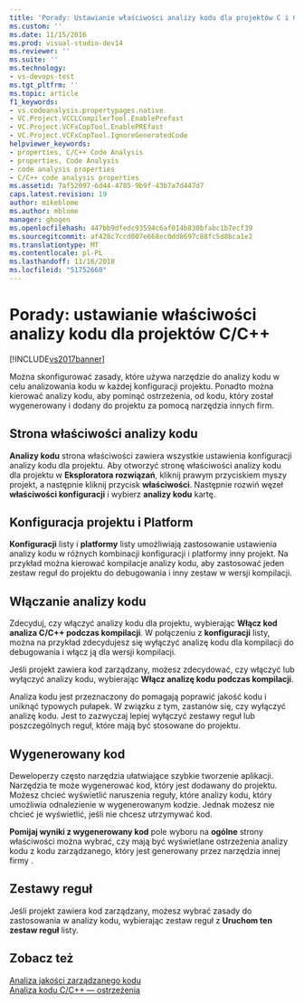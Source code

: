 ```yaml
---
title: 'Porady: Ustawianie właściwości analizy kodu dla projektów C i C++ | Dokumentacja firmy Microsoft'
ms.custom: ''
ms.date: 11/15/2016
ms.prod: visual-studio-dev14
ms.reviewer: ''
ms.suite: ''
ms.technology:
- vs-devops-test
ms.tgt_pltfrm: ''
ms.topic: article
f1_keywords:
- vs.codeanalysis.propertypages.native
- VC.Project.VCCLCompilerTool.EnablePrefast
- VC.Project.VCFxCopTool.EnablePREfast
- VC.Project.VCFxCopTool.IgnoreGeneratedCode
helpviewer_keywords:
- properties, C/C++ Code Analysis
- properties, Code Analysis
- code analysis properties
- C/C++ code analysis properties
ms.assetid: 7af52097-6d44-4785-9b9f-43b7a7d447d7
caps.latest.revision: 19
author: mikeblome
ms.author: mblome
manager: ghogen
ms.openlocfilehash: 447bb9dfedc93594c6af014b830bfabc1b7ecf39
ms.sourcegitcommit: af428c7ccd007e668ec0dd8697c88fc5d8bca1e2
ms.translationtype: MT
ms.contentlocale: pl-PL
ms.lasthandoff: 11/16/2018
ms.locfileid: "51752660"
---
```

# <a name="how-to-set-code-analysis-properties-for-cc-projects"></a>Porady: ustawianie właściwości analizy kodu dla projektów C/C++
[!INCLUDE[vs2017banner](../includes/vs2017banner.md)]

Można skonfigurować zasady, które używa narzędzie do analizy kodu w celu analizowania kodu w każdej konfiguracji projektu. Ponadto można kierować analizy kodu, aby pominąć ostrzeżenia, od kodu, który został wygenerowany i dodany do projektu za pomocą narzędzia innych firm.  
  
## <a name="code-analysis-property-page"></a>Strona właściwości analizy kodu  
 **Analizy kodu** strona właściwości zawiera wszystkie ustawienia konfiguracji analizy kodu dla projektu. Aby otworzyć stronę właściwości analizy kodu dla projektu w **Eksploratora rozwiązań**, kliknij prawym przyciskiem myszy projekt, a następnie kliknij przycisk **właściwości**. Następnie rozwiń węzeł **właściwości konfiguracji** i wybierz **analizy kodu** kartę.  
  
## <a name="project-configuration-and-platform"></a>Konfiguracja projektu i Platform  
 **Konfiguracji** listy i **platformy** listy umożliwiają zastosowanie ustawienia analizy kodu w różnych kombinacji konfiguracji i platformy inny projekt. Na przykład można kierować kompilacje analizy kodu, aby zastosować jeden zestaw reguł do projektu do debugowania i inny zestaw w wersji kompilacji.  
  
## <a name="enabling-code-analysis"></a>Włączanie analizy kodu  
 Zdecyduj, czy włączyć analizy kodu dla projektu, wybierając **Włącz kod analiza C/C++ podczas kompilacji**. W połączeniu z **konfiguracji** listy, można na przykład zdecydujesz się wyłączyć analizę kodu dla kompilacji do debugowania i włącz ją dla wersji kompilacji.  
  
 Jeśli projekt zawiera kod zarządzany, możesz zdecydować, czy włączyć lub wyłączyć analizy kodu, wybierając **Włącz analizę kodu podczas kompilacji**.  
  
 Analiza kodu jest przeznaczony do pomagają poprawić jakość kodu i uniknąć typowych pułapek. W związku z tym, zastanów się, czy wyłączyć analizę kodu. Jest to zazwyczaj lepiej wyłączyć zestawy reguł lub poszczególnych reguł, które mają być stosowane do projektu.  
  
## <a name="generated-code"></a>Wygenerowany kod  
 Deweloperzy często narzędzia ułatwiające szybkie tworzenie aplikacji. Narzędzia te może wygenerować kod, który jest dodawany do projektu. Możesz chcieć wyświetlić naruszenia reguły, które analizy kodu, który umożliwia odnalezienie w wygenerowanym kodzie. Jednak możesz nie chcieć je wyświetlić, jeśli nie chcesz utrzymywać kod.  
  
 **Pomijaj wyniki z wygenerowany kod** pole wyboru na **ogólne** strony właściwości można wybrać, czy mają być wyświetlane ostrzeżenia analizy kodu z kodu zarządzanego, który jest generowany przez narzędzia innej firmy .  
  
## <a name="rule-sets"></a>Zestawy reguł  
 Jeśli projekt zawiera kod zarządzany, możesz wybrać zasady do zastosowania w analizy kodu, wybierając zestaw reguł z **Uruchom ten zestaw reguł** listy.  
  
## <a name="see-also"></a>Zobacz też  
 [Analiza jakości zarządzanego kodu](../code-quality/analyzing-managed-code-quality-by-using-code-analysis.md)   
 [Analiza kodu C/C++ — ostrzeżenia](../code-quality/code-analysis-for-c-cpp-warnings.md)



